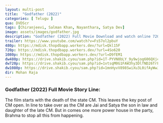 ```yaml
---
layout: multi-post
title:  "Godfather (2022)"
categories: [ Telugu ]
qua: DVDScr
tags: [Chiranjeevi, Salman Khan, Nayanthara, Satya Dev]
image: assets/images/godfather.jpg
description: "Godfather (2022) Full Movie Download and watch online 720p low file size 500 mb."
trailer: https://www.youtube.com/watch?v=Fs57ol2pbuY
480p: https://mdisk.thopdbapp.workers.dev/?url=Qkl15F
720p: https://mdisk.thopdbapp.workers.dev/?url=4So620
1080p: https://mdisk.thopdbapp.workers.dev/?url=D9fEM1
dw480p: https://drive.shakib.cyou/sam.php?id=1T-PYVN0bLY_9y9wjog606QXjcAXLcgm5
dw720p: https://drive.shakib.cyou/sam.php?id=1vtsqM0G1FAW3hy3DlfND26TrF9vb7hRW
dw1080p: https://drive.shakib.cyou/sam.php?id=1mnHyvV898SwiXu3L0ifAyWwJ5suHVjb3
dir: Mohan Raja
---
```


### Godfather (2022) Full Movie Story Line:
The film starts with the death of the state CM. This leaves the key post of CM open. In line to take over as the CM are Jai and Satya the son in law and daughter of the late CM. But in comes one more power house in the party, Brahma to stop all this from happening.

